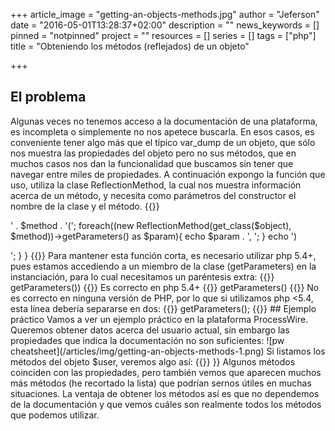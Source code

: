 +++
article_image = "getting-an-objects-methods.jpg"
author = "Jeferson"
date = "2016-05-01T13:28:37+02:00"
description = ""
news_keywords = []
pinned = "notpinned"
project = ""
resources = []
series = []
tags = ["php"]
title = "Obteniendo los métodos (reflejados) de un objeto"

+++
## El problema
Algunas veces no tenemos acceso a la documentación de una plataforma, es incompleta o simplemente no nos apetece buscarla. En esos casos, es conveniente tener algo más que el típico var_dump de un objeto, que sólo nos muestra las propiedades del objeto pero no sus métodos, que en muchos casos nos dan la funcionalidad que buscamos sin tener que navegar entre miles de propiedades. A continuación expongo la función que uso, utiliza la clase ReflectionMethod, la cual nos muestra información acerca de un método, y necesita como parámetros del constructor el nombre de la clase y el método.
{{<highlight php>}}
<?php
function get_object_info($object){
   foreach(get_class_methods(get_class($object)) as $method){
      echo '<p>' . $method . '(';
      foreach((new ReflectionMethod(get_class($object), $method))->getParameters() as $param){
         echo $param . ', ';
      }
      echo ')</p>';
    }
}
{{</highlight>}}

Para mantener esta función corta, es necesario utilizar php 5.4+, pues estamos accediendo a un miembro de la clase (getParameters) en la instanciación, para lo cual necesitamos un paréntesis extra:
{{<highlight php>}}
<?php
(new ReflectionMethod($class, $method))->getParameters())
{{</highlight>}}

Es correcto en php 5.4+
{{<highlight php>}}
<?php
new ReflectionMethod($class, $method))->getParameters()
{{</highlight>}}

No es correcto en ninguna versión de PHP, por lo que si utilizamos php <5.4, esta línea debería separarse en dos:
{{<highlight php>}}
<?php
$method  = new ReflectionMethod($class, $method);
$params = $method->getParameters();
{{</highlight>}}

## Ejemplo práctico
Vamos a ver un ejemplo práctico en la plataforma ProcessWire. Queremos obtener datos acerca del usuario actual, sin embargo las propiedades que indica la documentación no son suficientes:

![pw cheatsheet](/articles/img/getting-an-objects-methods-1.png)

Si listamos los métodos del objeto $user, veremos algo así:
{{<highlight php>}}
<?php
hasRole(Parameter #0 [ $role ], )
addRole(Parameter #0 [ $role ], )
removeRole(Parameter #0 [ $role ], )
hasPermission(Parameter #0 [ $name ], Parameter #1 [ $context = NULL ], )
getPermissions(Parameter #0 [ Page or NULL $page = NULL ], )
isSuperuser()
isGuest()
isLoggedin()editUrl()
find(Parameter #0 [ $selector = '' ], Parameter #1 [ $options = Array ], )
children(Parameter #0 [ $selector = '' ], Parameter #1 [ $options = Array ], )
numChildren(Parameter #0 [ $selector = NULL ], )
hasChildren(Parameter #0 [ $selector = true ], )
child(Parameter #0 [ $selector = '' ], Parameter #1 [ $options = Array ], )
parent(Parameter #0 [ $selector = '' ], )
parents(Parameter #0 [ $selector = '' ], )
parentsUntil(Parameter #0 [ $selector = '' ], Parameter #1 [ $filter = '' ], )
closest(Parameter #0 [ $selector ], )
{{</highlight>}}

Algunos métodos coinciden con las propiedades, pero también vemos que aparecen muchos más métodos (he recortado la lista) que podrían sernos útiles en muchas situaciones. La ventaja de obtener los métodos así es que no dependemos de la documentación y que vemos cuáles son realmente todos los métodos que podemos utilizar.
